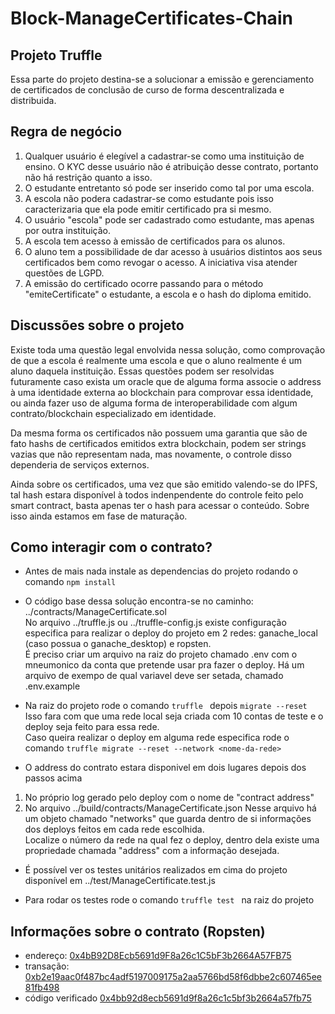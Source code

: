 # Block-ManageCertificates-Chain
## Projeto Truffle
Essa parte do projeto destina-se a solucionar a emissão e gerenciamento de certificados de conclusão de curso de forma descentralizada e distribuida.

## Regra de negócio
1. Qualquer usuário é elegível a cadastrar-se como uma instituição de ensino. O KYC desse usuário não é atribuição desse contrato, portanto não há restrição quanto a isso.
2. O estudante entretanto só pode ser inserido como tal por uma escola.
3. A escola não podera cadastrar-se como estudante pois isso caracterizaria que ela pode emitir certificado pra si mesmo.
4. O usuário "escola" pode ser cadastrado como estudante, mas apenas por outra instituição.
5. A escola tem acesso à emissão de certificados para os alunos.
6. O aluno tem a possibilidade de dar acesso à usuários distintos aos seus certificados bem como revogar o acesso. A iniciativa visa atender questões de LGPD.
7. A emissão do certificado ocorre passando para o método "emiteCertificate" o estudante, a escola e o hash do diploma emitido.

## Discussões sobre o projeto
Existe toda uma questão legal envolvida nessa solução, como comprovação de que a escola é realmente uma escola e que o aluno realmente é um aluno daquela instituição. 
Essas questões podem ser resolvidas futuramente caso exista um oracle que de alguma forma associe o address à uma identidade externa ao blockchain para comprovar essa identidade, ou ainda fazer uso de alguma forma de interoperabilidade com algum contrato/blockchain especializado em identidade. 

Da mesma forma os certificados não possuem uma garantia que são de fato hashs de certificados emitidos extra blockchain, podem ser strings vazias que não representam nada, mas novamente, o controle disso dependeria de serviços externos. 

Ainda sobre os certificados, uma vez que são emitido valendo-se do IPFS, tal hash estara disponível à todos indenpendente do controle feito pelo smart contract, basta apenas ter o hash para acessar o conteúdo.
Sobre isso ainda estamos em fase de maturação.

## Como interagir com o contrato?
- Antes de mais nada instale as dependencias do projeto rodando o comando ```npm install```
- O código base dessa solução encontra-se no caminho: ../contracts/ManageCertificate.sol   
No arquivo ../truffle.js ou ../truffle-config.js existe configuração especifica para realizar o deploy do projeto em 2 redes: ganache_local (caso possua o ganache_desktop) e ropsten.  
É preciso criar um arquivo na raiz do projeto chamado .env com o mneumonico da conta que pretende usar pra fazer o deploy. Há um arquivo de exempo de qual variavel deve ser setada, chamado .env.example

- Na raiz do projeto rode o comando ```truffle ``` depois ```migrate --reset ``` Isso fara com que uma rede local seja criada com 10 contas de teste e o deploy seja feito para essa rede.  
Caso queira realizar o deploy em alguma rede especifica rode o comando ```truffle migrate --reset --network <nome-da-rede> ```  

- O address do contrato estara disponivel em dois lugares depois dos passos acima
1. No próprio log gerado pelo deploy com o nome de "contract address"
2. No arquivo ../build/contracts/ManageCertificate.json Nesse arquivo há um objeto chamado "networks" que guarda dentro de si informações dos deploys feitos em cada rede escolhida.  
Localize o número da rede na qual fez o deploy, dentro dela existe uma propriedade chamada "address" com a informação desejada.

- É possível ver os testes unitários realizados em cima do projeto disponível em ../test/ManageCertificate.test.js

- Para rodar os testes rode o comando ```truffle test ``` na raiz do projeto

## Informações sobre o contrato (Ropsten)
- endereço: [0x4bB92D8Ecb5691d9F8a26c1C5bF3b2664A57FB75](https://ropsten.etherscan.io/address/0x4bb92d8ecb5691d9f8a26c1c5bf3b2664a57fb75)
- transação: [0xb2e19aac0f487bc4adf5197009175a2aa5766bd58f6dbbe2c607465ee81fb498](https://ropsten.etherscan.io/tx/0xb2e19aac0f487bc4adf5197009175a2aa5766bd58f6dbbe2c607465ee81fb498)
- código verificado [0x4bb92d8ecb5691d9f8a26c1c5bf3b2664a57fb75](https://ropsten.etherscan.io/address/0x4bb92d8ecb5691d9f8a26c1c5bf3b2664a57fb75#code)




